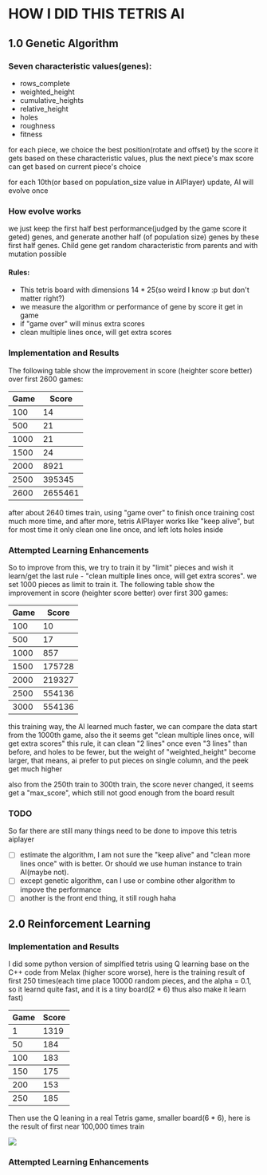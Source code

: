 # HOW I DID THIS TETRIS AI

## 1.0 Genetic Algorithm

### Seven characteristic values(genes):

- rows_complete
- weighted_height
- cumulative_heights
- relative_height
- holes
- roughness
- fitness

for each piece, we choice the best position(rotate and offset) by the score it gets based on these characteristic values, plus the next piece's max score can get based on current piece's choice

for each 10th(or based on population_size value in AIPlayer) update, AI will evolve once

### How evolve works

we just keep the first half best performance(judged by the game score it geted) genes, and generate another half (of population size) genes by these first half genes. Child gene get random characteristic from parents and with mutation possible


#### Rules:

* This tetris board with dimensions 14 * 25(so weird I know :p but don't matter right?)
* we measure the algorithm or performance of gene by score it get in game
* if "game over" will minus extra scores
* clean multiple lines once, will get extra scores

### Implementation and Results

The following table show the improvement in score (heighter score better) over first 2600 games:

<table>
  <thead>
    <tr>
      <th>Game</th>
      <th>Score</th>
    </tr>
  </thead>
  <tbody>
    <tr>
      <td>100</td>
      <td>14</td>
    </tr>
  </tbody>
  <tbody>
    <tr>
      <td>500</td>
      <td>21</td>
    </tr>
  </tbody>
  <tbody>
    <tr>
      <td>1000</td>
      <td>21</td>
    </tr>
  </tbody>
  <tbody>
    <tr>
      <td>1500</td>
      <td>24</td>
    </tr>
  </tbody>
  <tbody>
    <tr>
      <td>2000</td>
      <td>8921</td>
    </tr>
  </tbody>
  <tbody>
    <tr>
      <td>2500</td>
      <td>395345</td>
    </tr>
  </tbody>
  <tbody>
    <tr>
      <td>2600</td>
      <td>2655461</td>
    </tr>
  </tbody>
</table>

after about 2640 times train, using "game over" to finish once training cost much more time, and after more, tetris AIPlayer works like "keep alive", but for most time it only clean one line once, and left lots holes inside

### Attempted Learning Enhancements

So to improve from this, we try to train it by "limit" pieces and wish it learn/get the last rule - "clean multiple lines once, will get extra scores". we set 1000 pieces as limit to train it. The following table show the improvement in score (heighter score better) over first 300 games:

<table>
  <thead>
    <tr>
      <th>Game</th>
      <th>Score</th>
    </tr>
  </thead>
  <tbody>
    <tr>
      <td>100</td>
      <td>10</td>
    </tr>
  </tbody>
  <tbody>
    <tr>
      <td>500</td>
      <td>17</td>
    </tr>
  </tbody>
  <tbody>
    <tr>
      <td>1000</td>
      <td>857</td>
    </tr>
  </tbody>
  <tbody>
    <tr>
      <td>1500</td>
      <td>175728</td>
    </tr>
  </tbody>
  <tbody>
    <tr>
      <td>2000</td>
      <td>219327</td>
    </tr>
  </tbody>
  <tbody>
    <tr>
      <td>2500</td>
      <td>554136</td>
    </tr>
  </tbody>
  <tbody>
    <tr>
      <td>3000</td>
      <td>554136</td>
    </tr>
  </tbody>
</table>

this training way, the AI learned much faster, we can compare the data start from the 1000th game, also the it seems get "clean multiple lines once, will get extra scores" this rule, it can clean "2 lines" once even "3 lines" than before, and holes to be fewer, but the weight of "weighted_height" become larger, that means, ai prefer to put pieces on single column, and the peek get much higher

also from the 250th train to 300th train, the score never changed, it seems get a "max_score", which still not good enough from the board result

### TODO

So far there are still many things need to be done to impove this tetris aiplayer

- [ ] estimate the algorithm, I am not sure the "keep alive" and "clean more lines once" with is better. Or should we use human instance to train AI(maybe not).
- [ ] except genetic algorithm, can I use or combine other algorithm to impove the performance
- [ ] another is the front end thing, it still rough haha

## 2.0 Reinforcement Learning

### Implementation and Results

I did some python version of simplfied tetris using Q learning base on the C++ code from Melax (higher score worse), here is the training result of first 250 times(each time place 10000 random pieces, and the alpha = 0.1, so it learnd quite fast, and it is a tiny board(2 * 6) thus also make it learn fast)

<table>
  <thead>
    <tr>
      <th>Game</th>
      <th>Score</th>
    </tr>
  </thead>
  <tbody>
    <tr>
      <td>1</td>
      <td>1319</td>
    </tr>
  </tbody>
  <tbody>
    <tr>
      <td>50</td>
      <td>184</td>
    </tr>
  </tbody>
  <tbody>
    <tr>
      <td>100</td>
      <td>183</td>
    </tr>
  </tbody>
  <tbody>
    <tr>
      <td>150</td>
      <td>175</td>
    </tr>
  </tbody>
  <tbody>
    <tr>
      <td>200</td>
      <td>153</td>
    </tr>
  </tbody>
  <tbody>
    <tr>
      <td>250</td>
      <td>185</td>
    </tr>
  </tbody>
</table>

Then use the Q leaning in a real Tetris game, smaller board(6 * 6), here is the result of first near 100,000 times train

<img src="img/q_learning_tetris_6_6.png">

### Attempted Learning Enhancements

